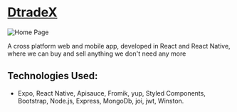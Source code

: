 # [DtradeX](https://dtradex.netlify.app/)

![Home Page](https://res.cloudinary.com/deqjuoahl/image/upload/v1623936756/homePage-dtradex.png)

<p>	A cross platform web and mobile app, developed in React and React Native, where we can buy and sell anything we don't need any more</p>

##	Technologies Used:
* Expo, React Native, Apisauce, Fromik, yup, Styled Components, Bootstrap, Node.js, Express, MongoDb, joi, jwt, Winston.
